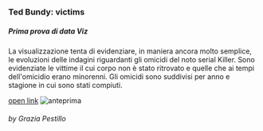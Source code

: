 ### Ted Bundy: victims
##### Prima prova di data Viz

La visualizzazione tenta di evidenziare, in maniera ancora molto semplice, le evoluzioni delle indagini riguardanti gli omicidi del noto serial Killer. Sono evidenziate le vittime il cui corpo non è stato ritrovato e quelle che ai tempi dell'omicidio erano minorenni. Gli omicidi sono suddivisi per anno e stagione in cui sono stati compiuti.

[open link](https://editor.p5js.org/gr.ace/full/gkCRo8qS8)
![anteprima](https://i.imgur.com/Wr0IrMD.png)

###### by Grazia Pestillo
